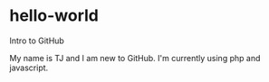 # hello-world
Intro to GitHub

My name is TJ and I am new to GitHub.  I'm currently using php and javascript.
